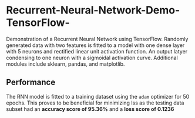 # Recurrent-Neural-Network-Demo-TensorFlow-
Demonstration of a Recurrent Neural Network using TensorFlow. Randomly generated data with two features is fitted to a model with one dense layer with 5 neurons and rectified linear unit activation function. An output latyer condensing to one neuron with a sigmoidal activation curve.  Additional modules include sklearn, pandas, and matplotlib.

## Performance
The RNN model is fitted to a training dataset using the ```adam``` optimizer for 50 epochs. This proves to be beneficial for minimizing lss as the testing data subset had an **accuracy score of 95.36%** and a **loss score of 0.1236**
